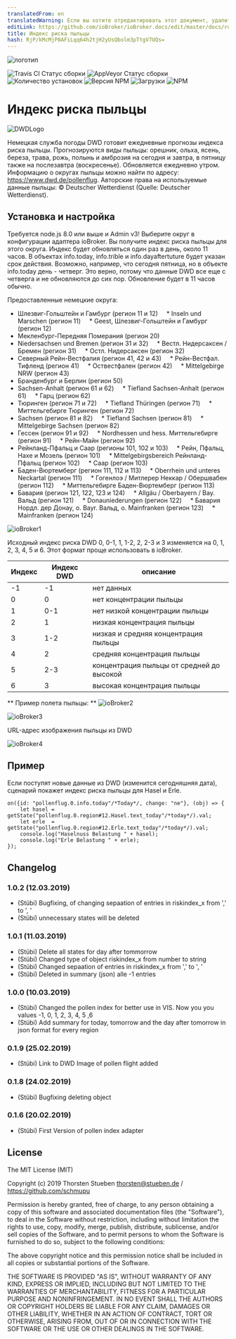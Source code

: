 ```yaml
---
translatedFrom: en
translatedWarning: Если вы хотите отредактировать этот документ, удалите поле «translatedFrom», в противном случае этот документ будет снова автоматически переведен
editLink: https://github.com/ioBroker/ioBroker.docs/edit/master/docs/ru/adapterref/iobroker.pollenflug/README.md
title: Индекс риска пыльцы
hash: RjP/kMcMjP8AFiLqq64h2tjH2yUsQbolm3pTtgV7UQs=
---
```

![логотип](../../../en/adapterref/iobroker.pollenflug/admin/pollenflug.png)

![Travis CI Статус сборки](https://travis-ci.org/schmupu/ioBroker.pollenflug.svg?branch=master)
![AppVeyor Статус сборки](https://ci.appveyor.com/api/projects/status/github/schmupu/ioBroker.pollenflug?branch=master&svg=true)
![Количество установок](http://iobroker.live/badges/pollenflug-stable.svg)
![Версия NPM](http://img.shields.io/npm/v/iobroker.pollenflug.svg)
![Загрузки](https://img.shields.io/npm/dm/iobroker.pollenflug.svg)
![NPM](https://nodei.co/npm/iobroker.pollenflug.png?downloads=true)

# Индекс риска пыльцы
![DWDLogo](../../../en/adapterref/iobroker.pollenflug/docs/dwdlogo.png)

Немецкая служба погоды DWD готовит ежедневные прогнозы индекса риска пыльцы.
Прогнозируются виды пыльцы: орешник, ольха, ясень, береза, трава, рожь, полынь и амброзия на сегодня и завтра, в пятницу также на послезавтра (воскресенье).
Обновляется ежедневно утром.
Информацию о округах пыльцы можно найти по адресу: https://www.dwd.de/pollenflug. Авторские права на используемые данные пыльцы: © Deutscher Wetterdienst (Quelle: Deutscher Wetterdienst).

## Установка и настройка
Требуется node.js 8.0 или выше и Admin v3! Выберите округ в конфигурации адаптера ioBroker. Вы получите индекс риска пыльцы для этого округа. Индекс будет обновляться один раз в день, около 11 часов.
В объектах info.today, info.trible и info.dayaftertuture будет указан срок действия.
Возможно, например, что сегодня пятница, но в объекте info.today день - четверг.
Это верно, потому что данные DWD все еще с четверга и не обновляются до сих пор. Обновление будет в 11 часов обычно.

Предоставленные немецкие округа:

* Шлезвиг-Гольштейн и Гамбург (регион 11 и 12)
    * Inseln und Marschen (регион 11)
    * Geest, Шлезвиг-Гольштейн и Гамбург (регион 12)
* Мекленбург-Передняя Померания (регион 20)
* Niedersachsen und Bremen (регион 31 и 32)
    * Вестл. Нидерсаксен / Бремен (регион 31)
    * Остл. Нидерсаксен (регион 32)
* Северный Рейн-Вестфалия (регион 41, 42 и 43)
    * Рейн-Вестфал. Тифленд (регион 41)
    * Оствестфален (регион 42)
    * Mittelgebirge NRW (регион 43)
* Бранденбург и Берлин (регион 50)
* Sachsen-Anhalt (регион 61 и 62)
    * Tiefland Sachsen-Anhalt (регион 61)
    * Гарц (регион 62)
* Тюринген (регион 71 и 72)
    * Tiefland Thüringen (регион 71)
    * Миттельгебирге Тюринген (регион 72)
* Sachsen (регион 81 и 82)
    * Tiefland Sachsen (регион 81)
    * Mittelgebirge Sachsen (регион 82)
* Гессен (регион 91 и 92)
    * Nordhessen und hess. Миттельгебирге (регион 91)
    * Рейн-Майн (регион 92)
* Рейнланд-Пфальц и Саар (регионы 101, 102 и 103)
    * Рейн, Пфальц, Нахе и Мозель (регион 101)
    * Mittelgebirgsbereich Рейнланд-Пфальц (регион 102)
    * Саар (регион 103)
* Баден-Вюртемберг (регион 111, 112 и 113)
    * Oberrhein und unteres Neckartal (регион 111)
    * Гогенлоэ / Митлерер Неккар / Обершвабен (регион 112)
    * Миттельгебирге Баден-Вюртемберг (регион 113)
* Бавария (регион 121, 122, 123 и 124)
    * Allgäu / Oberbayern / Bay. Вальд (регион 121)
    * Donauniederungen (регион 122)
    * Бавария Нордл. дер Донау, о. Bayr. Вальд, о. Mainfranken (регион 123)
    * Mainfranken (регион 124)

![ioBroker1](../../../en/adapterref/iobroker.pollenflug/docs/iobroker-pollenflug1.png)

Исходный индекс риска DWD 0, 0-1, 1, 1-2, 2, 2-3 и 3 изменяется на 0, 1, 2, 3, 4, 5 и 6.
Этот формат проще использовать в ioBroker.

| Индекс | Индекс DWD | описание |
|-----	|---------- |------------------------------------ |
| -1 | -1 | нет данных |
| 0 | 0 | нет концентрации пыльцы |
| 1 | 0-1 | нет низкой концентрации пыльцы |
| 2 | 1 | низкая концентрация пыльцы |
| 3 | 1-2 | низкая и средняя концентрация пыльцы |
| 4 | 2 | средняя концентрация пыльцы |
| 5 | 2-3 | концентрация пыльцы от средней до высокой |
| 6 | 3 | высокая концентрация пыльцы |

** Пример полета пыльцы: ** ![ioBroker2](../../../en/adapterref/iobroker.pollenflug/docs/iobroker-pollenflug2.png)

![ioBroker3](../../../en/adapterref/iobroker.pollenflug/docs/iobroker-pollenflug3.png)

URL-адрес изображения пыльцы из DWD

![ioBroker4](https://www.dwd.de/DWD/warnungen/medizin/pollen/pollen_1_0.png)

## Пример
Если поступят новые данные из DWD (изменится сегодняшняя дата), сценарий покажет индекс риска пыльцы для Hasel и Erle.

```
on({id: "pollenflug.0.info.today"/*Today*/, change: "ne"}, (obj) => {
    let hasel = getState("pollenflug.0.region#12.Hasel.text_today"/*today*/).val;
    let erle  = getState("pollenflug.0.region#12.Erle.text_today"/*today*/).val;
    console.log("Haselnuss Belastung " + hasel);
    console.log("Erle Belastung " + erle);
});
```

## Changelog

### 1.0.2 (12.03.2019)
* (Stübi) Bugfixing, of changing sepaation of entries in riskindex_x from ',' to ', '
* (Stübi) unnecessary states will be deleted

### 1.0.1 (11.03.2019)
* (Stübi) Delete all states for day after tommorrow 
* (Stübi) Changed type of object riskindex_x from number to string
* (Stübi) Changed sepaation of entries in riskindex_x from ',' to ', '
* (Stübi) Deleted in summary (json) alle -1 entries

### 1.0.0 (10.03.2019)
* (Stübi) Changed the pollen index for better use in VIS. Now you you values -1, 0, 1, 2, 3, 4, 5 ,6
* (Stübi) Add summary for today, tomorrow and the day after tomorrow in json format for every region

### 0.1.9 (25.02.2019)
* (Stübi) Link to DWD Image of pollen flight added

### 0.1.8 (24.02.2019)
* (Stübi) Bugfixing deleting object

### 0.1.6 (20.02.2019)
* (Stübi) First Version of pollen index adapter

## License
The MIT License (MIT)

Copyright (c) 2019 Thorsten Stueben <thorsten@stueben.de> / <https://github.com/schmupu>

Permission is hereby granted, free of charge, to any person obtaining a copy
of this software and associated documentation files (the "Software"), to deal
in the Software without restriction, including without limitation the rights
to use, copy, modify, merge, publish, distribute, sublicense, and/or sell
copies of the Software, and to permit persons to whom the Software is
furnished to do so, subject to the following conditions:

The above copyright notice and this permission notice shall be included in
all copies or substantial portions of the Software.

THE SOFTWARE IS PROVIDED "AS IS", WITHOUT WARRANTY OF ANY KIND, EXPRESS OR
IMPLIED, INCLUDING BUT NOT LIMITED TO THE WARRANTIES OF MERCHANTABILITY,
FITNESS FOR A PARTICULAR PURPOSE AND NONINFRINGEMENT. IN NO EVENT SHALL THE
AUTHORS OR COPYRIGHT HOLDERS BE LIABLE FOR ANY CLAIM, DAMAGES OR OTHER
LIABILITY, WHETHER IN AN ACTION OF CONTRACT, TORT OR OTHERWISE, ARISING FROM,
OUT OF OR IN CONNECTION WITH THE SOFTWARE OR THE USE OR OTHER DEALINGS IN
THE SOFTWARE.
